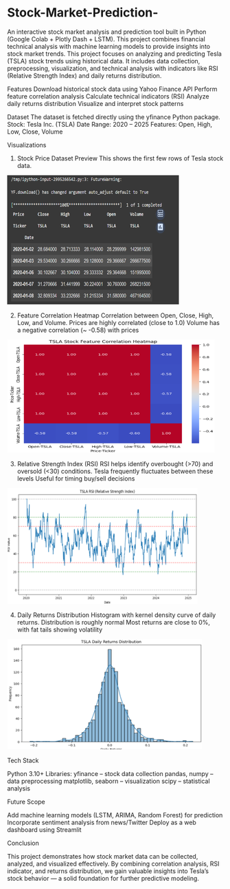 # Stock-Market-Prediction-
An interactive stock market analysis and prediction tool built in Python (Google Colab + Plotly Dash + LSTM). This project combines financial technical analysis with machine learning models to provide insights into stock market trends. This project focuses on analyzing and predicting Tesla (TSLA) stock trends using historical data. It includes data collection, preprocessing, visualization, and technical analysis with indicators like RSI (Relative Strength Index) and daily returns distribution.

Features
Download historical stock data using Yahoo Finance API
Perform feature correlation analysis
Calculate technical indicators (RSI)
Analyze daily returns distribution
Visualize and interpret stock patterns

Dataset
The dataset is fetched directly using the yfinance Python package.
Stock: Tesla Inc. (TSLA)
Date Range: 2020 – 2025
Features: Open, High, Low, Close, Volume

Visualizations
1. Stock Price Dataset Preview
This shows the first few rows of Tesla stock data.
<img src="s1.png" width="400" height="300">

2. Feature Correlation Heatmap
Correlation between Open, Close, High, Low, and Volume.
Prices are highly correlated (close to 1.0)
Volume has a negative correlation (~ -0.58) with prices
<img src="s2.png" width="483" height="263">

3. Relative Strength Index (RSI)
RSI helps identify overbought (>70) and oversold (<30) conditions.
Tesla frequently fluctuates between these levels
Useful for timing buy/sell decisions
<img src="s3.png" width="443" height="269">

4. Daily Returns Distribution
Histogram with kernel density curve of daily returns.
Distribution is roughly normal
Most returns are close to 0%, with fat tails showing volatility
<img src="s4.png" width="454" height="256">

Tech Stack

Python 3.10+
Libraries:
yfinance – stock data collection
pandas, numpy – data preprocessing
matplotlib, seaborn – visualization
scipy – statistical analysis

Future Scope

Add machine learning models (LSTM, ARIMA, Random Forest) for prediction
Incorporate sentiment analysis from news/Twitter
Deploy as a web dashboard using Streamlit

Conclusion

This project demonstrates how stock market data can be collected, analyzed, and visualized effectively. By combining correlation analysis, RSI indicator, and returns distribution, we gain valuable insights into Tesla’s stock behavior — a solid foundation for further predictive modeling.
